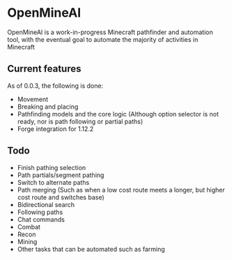 # OpenMineAI

OpenMineAI is a work-in-progress Minecraft pathfinder and automation tool, with the eventual goal to automate the majority of activities in Minecraft

## Current features

As of 0.0.3, the following is done:

- Movement
- Breaking and placing
- Pathfinding models and the core logic (Although option selector is not ready, nor is path following or partial paths)
- Forge integration for 1.12.2

## Todo

- Finish pathing selection
- Path partials/segment pathing
- Switch to alternate paths
- Path merging (Such as when a low cost route meets a longer, but higher cost route and switches base)
- Bidirectional search
- Following paths
- Chat commands
- Combat
- Recon
- Mining
- Other tasks that can be automated such as farming 